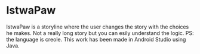 # IstwaPaw
IstwaPaw is a storyline where the user changes the story with the choices he makes. Not a really long story but you can esily understand the logic. PS: the language is creole. This work has been made in Android Studio using Java.
